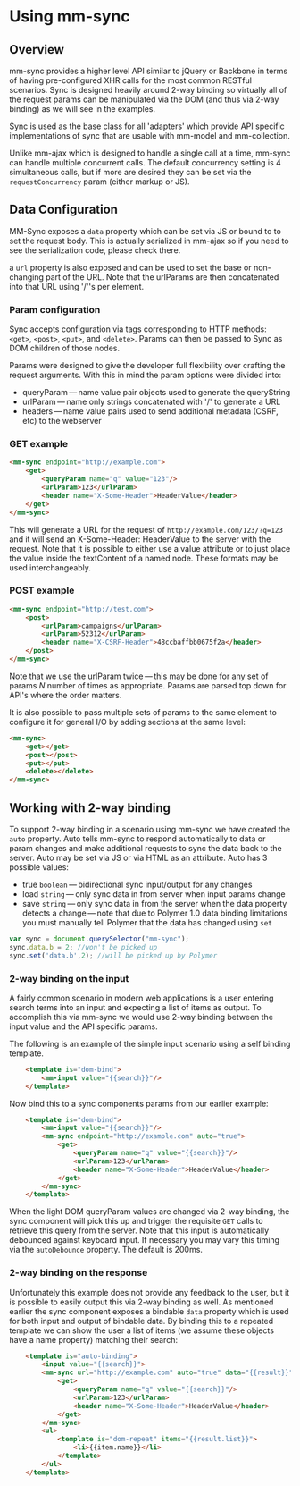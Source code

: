# Using mm-sync

## Overview

mm-sync provides a higher level API similar to jQuery or Backbone in terms of having pre-configured XHR calls for the most common RESTful scenarios. Sync is designed heavily around 2-way binding so virtually all of the request params can be manipulated via the DOM (and thus via 2-way binding) as we will see in the examples.

Sync is used as the base class for all 'adapters' which provide API specific implementations of sync that are usable with mm-model and mm-collection.

Unlike mm-ajax which is designed to handle a single call at a time, mm-sync can handle multiple concurrent calls. The default concurrency setting is 4 simultaneous calls, but if more are desired they can be set via the `requestConcurrency` param (either markup or JS).

## Data Configuration

MM-Sync exposes a `data` property which can be set via JS or bound to to set the request body. This is actually serialized in mm-ajax so if you need to see the serialization code, please check there.

a `url` property is also exposed and can be used to set the base or non-changing part of the URL.  Note that the urlParams are then concatenated into that URL using '/''s per element.

### Param configuration

Sync accepts configuration via tags corresponding to HTTP methods: `<get>`, `<post>`, `<put>`, and `<delete>`. Params can then be passed to Sync as DOM children of those nodes.

Params were designed to give the developer full flexibility over crafting the request arguments. With this in mind the param options were divided into:

* queryParam&thinsp;&mdash;&thinsp;name value pair objects used to generate the queryString
* urlParam&thinsp;&mdash;&thinsp;name only strings concatenated with '/' to generate a URL
* headers&thinsp;&mdash;&thinsp;name value pairs used to send additional metadata (CSRF, etc) to the webserver

### GET example

```html
<mm-sync endpoint="http://example.com">
	<get>
		<queryParam name="q" value="123"/>
		<urlParam>123</urlParam>
		<header name="X-Some-Header">HeaderValue</header>
	</get>
</mm-sync>
```

This will generate a URL for the request of `http://example.com/123/?q=123` and it will send an X-Some-Header: HeaderValue to the server with the request. Note that it is possible to either use a value attribute or to just place the value inside the textContent of a named node. These formats may be used interchangeably.

### POST example
```html
<mm-sync endpoint="http://test.com">
	<post>
		<urlParam>campaigns</urlParam>
		<urlParam>52312</urlParam>
		<header name="X-CSRF-Header">48ccbaffbb0675f2a</header>
	</post>
</mm-sync>
```

Note that we use the urlParam twice&thinsp;&mdash;&thinsp;this may be done for any set of params _N_ number of times as appropriate. Params are parsed top down for API's where the order matters.

It is also possible to pass multiple sets of params to the same element to configure it for general I/O by adding sections at the same level:

```html
<mm-sync>
	<get></get>
	<post></post>
	<put></put>
	<delete></delete>
</mm-sync>
```

## Working with 2-way binding

To support 2-way binding in a scenario using mm-sync we have created the `auto` property. Auto tells mm-sync to respond automatically to data or param changes and make additional requests to sync the data back to the server. Auto may be set via JS or via HTML as an attribute.  Auto has 3 possible values:

*  true `boolean`&thinsp;&mdash;&thinsp;bidirectional sync input/output for any changes
*  load `string`&thinsp;&mdash;&thinsp;only sync data in from server when input params change
*  save `string`&thinsp;&mdash;&thinsp;only sync data in from the server when the data property detects a change&thinsp;&mdash;&thinsp;note that due to Polymer 1.0 data binding limitations you must manually tell Polymer that the data has changed using `set`

```javascript
var sync = document.querySelector("mm-sync");
sync.data.b = 2; //won't be picked up
sync.set('data.b',2); //will be picked up by Polymer
```

### 2-way binding on the input

A fairly common scenario in modern web applications is a user entering search terms into an input and expecting a list of items as output. To accomplish this via mm-sync we would use 2-way binding between the input value and the API specific params.

The following is an example of the simple input scenario using a self binding template.

```html
	<template is="dom-bind">
		<mm-input value="{{search}}"/>
	</template>
```

Now bind this to a sync components params from our earlier example:

```html
	<template is="dom-bind">
		<mm-input value="{{search}}"/>
		<mm-sync endpoint="http://example.com" auto="true">
			<get>
				<queryParam name="q" value="{{search}}"/>
				<urlParam>123</urlParam>
				<header name="X-Some-Header">HeaderValue</header>
			</get>
		</mm-sync>
	</template>
```

When the light DOM queryParam values are changed via 2-way binding, the sync component will pick this up and trigger the requisite `GET` calls to retrieve this query from the server. Note that this input is automatically debounced against keyboard input. If necessary you may vary this timing via the `autoDebounce` property. The default is 200ms.

### 2-way binding on the response

Unfortunately this example does not provide any feedback to the user, but it is possible to easily output this via 2-way binding as well. As mentioned earlier the sync component exposes a bindable `data` property which is used for both input and output of bindable data. By binding this to a repeated template we can show the user a list of items (we assume these objects have a name property) matching their search:

```html
	<template is="auto-binding">
		<input value="{{search}}">
		<mm-sync url="http://example.com" auto="true" data="{{result}}">
			<get>
				<queryParam name="q" value="{{search}}"/>
				<urlParam>123</urlParam>
				<header name="X-Some-Header">HeaderValue</header>
			</get>
		</mm-sync>
		<ul>
			<template is="dom-repeat" items="{{result.list}}">
				<li>{{item.name}}</li>
			</template>
		</ul>		
	</template>
```
